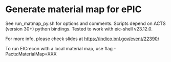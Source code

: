 # Generate material map for ePIC

See run_matmap_py.sh for options and comments. Scripts depend on ACTS (version 30+) python bindings. Tested to work with eic-shell v23.12.0.

For more info, please check slides at https://indico.bnl.gov/event/22390/

To run EICrecon with a local material map, use flag -Pacts:MaterialMap=XXX 
